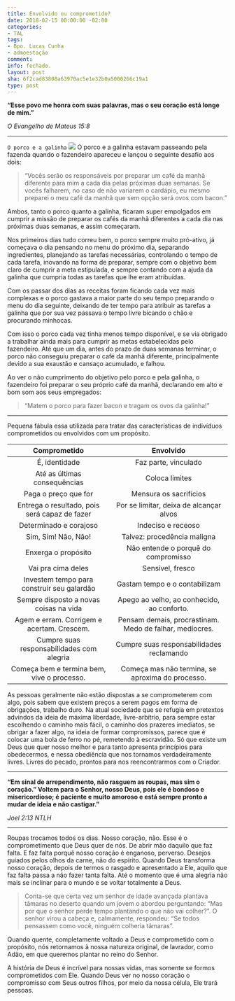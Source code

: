 ```yaml
---
title: Envolvido ou comprometido?
date: 2018-02-15 00:00:00 -02:00
categories:
- TAL
tags:
- Bpo. Lucas Cunha
- admoestação
comment: 
info: fechado.
layout: post
sha: 6f2cad83808a63970ac5e1e32b0a5000266c19a1
type: post
---
```


**“Esse povo me honra com suas palavras, mas o seu coração está longe de mim.”**

*‭‭O Evangelho de Mateus‬ ‭15:8‬*

***

`O porco e a galinha`
![](http://i50.photobucket.com/albums/f316/marioseixas/Piggy_zpsahqj6hk6.jpg)
O porco e a galinha estavam passeando pela fazenda quando o fazendeiro apareceu e lançou o seguinte desafio aos dois:

>“Vocês serão os responsáveis por preparar um café da manhã diferente para mim a cada dia pelas próximas duas semanas. Se vocês falharem, no caso de não variarem o cardápio, eu mesmo preparei o meu café da manhã que sem opção será ovos com bacon.”

Ambos, tanto o porco quanto a galinha, ficaram super empolgados em cumprir a missão de preparar os cafés da manhã diferentes a cada dia nas próximas duas semanas, e assim começaram.

Nos primeiros dias tudo correu bem, o porco sempre muito pró-ativo, já começava o dia pensando no menu do próximo dia, separando ingredientes, planejando as tarefas necessárias, controlando o tempo de cada tarefa, inovando na forma de preparar, sempre com o objetivo bem claro de cumprir a meta estipulada, e sempre contando com a ajuda da galinha que cumpria todas as tarefas que lhe eram atribuídas.

Com os passar dos dias as receitas foram ficando cada vez mais complexas e o porco gastava a maior parte do seu tempo preparando o menu do dia seguinte, deixando de ter tempo para atribuir as tarefas a galinha que por sua vez passava o tempo livre bicando o chão e procurando minhocas.

Com isso o porco cada vez tinha menos tempo disponível, e se via obrigado a trabalhar ainda mais para cumprir as metas estabelecidas pelo fazendeiro. Até que um dia, antes do prazo de duas semanas terminar, o porco não conseguiu preparar o café da manhã diferente, principalmente devido a sua exaustão e cansaço acumulado, e falhou.

Ao ver o não cumprimento do objetivo pelo porco e pela galinha, o fazendeiro foi preparar o seu próprio café da manhã, declarando em alto e bom som aos seus empregados:

>“Matem o porco para fazer bacon e tragam os ovos da galinha!”

***

Pequena fábula essa utilizada para tratar das características de indivíduos comprometidos  ou envolvidos com um propósito.



|                 Comprometido                  |                        Envolvido                        |
| :-------------------------------------------: | :-----------------------------------------------------: |
|                 É, identidade                 |                  Faz parte, vinculado                   |
|         Até as últimas consequências          |                     Coloca limites                      |
|             Paga o preço que for              |                 Mensura os sacrifícios                  |
| Entrega o resultado, pois será capaz de fazer |         Por se limitar, deixa de alcançar alvos         |
|            Determinado e corajoso             |                   Indeciso e receoso                    |
|              Sim, Sim! Não, Não!              |               Talvez: procedência maligna               |
|              Enxerga o propósito              |           Não entende o porquê do compromisso           |
|              Vai pra cima deles               |                    Sensível, fresco                     |
|  Investem tempo para construir seu galardão   |              Gastam tempo e o contabilizam              |
|    Sempre disposto a novas coisas na vida     |       Apego ao velho, ao conhecido, ao conforto.        |
|  Agem e erram. Corrigem e acertam. Crescem.   | Pensam demais, procrastinam. Medo de falhar, medíocres. |
|   Cumpre suas responsabilidades com alegria   |        Cumpre suas responsabilidades reclamando         |
|  Começa bem e termina bem, vive o processo.   |    Começa mas não termina, se aproxima do processo.     |

As pessoas geralmente não estão dispostas a se comprometerem com algo, pois sabem que existem preços a serem pagos em forma de obrigações, trabalho duro. Na atual sociedade que se refugia em pretextos advindos da ideia de máxima liberdade, livre-arbítrio, para sempre estar escolhendo o caminho mais fácil, o caminho dos prazeres imediatos, se obrigar a fazer algo, na ideia de formar compromissos, parece que é colocar uma bola de ferro no pé, remetendo à escravidão. Só que existe um Deus que quer nosso melhor e para tanto apresenta princípios para obedecermos, e nessa obediência que nos tornamos verdadeiramente livres. Livres do pecado, prontos para nos reencontrarmos com o Criador.

***

**“Em sinal de arrependimento, não rasguem as roupas, mas sim o coração.” Voltem para o Senhor, nosso Deus, pois ele é bondoso e misericordioso; é paciente e muito amoroso e está sempre pronto a mudar de ideia e não castigar.”**

*‭‭Joel‬ ‭2:13‬ ‭NTLH‬‬*

***

Roupas trocamos todos os dias. Nosso coração, não. Esse é o comprometimento que Deus quer de nós. De abrir mão daquilo que faz falta. E faz falta porquê nosso coração é enganoso, perverso. Desejos guiados pelos olhos da carne, não do espírito. Quando Deus transforma nosso coração, depois de termos o rasgado e apresentado a Ele, aquilo que faz falta passa a não fazer tanta falta. Até o momento que é uma alegria não mais se inclinar para o mundo e se voltar totalmente a Deus.

> Conta-se que certa vez um senhor de idade avançada plantava tâmaras no deserto quando um jovem o abordou perguntando: “Mas por que o senhor perde tempo plantando o que não vai colher?”. O senhor virou a cabeça e, calmamente, respondeu: “Se todos pensassem como você, ninguém colheria tâmaras”.

Quando quente, completamente voltado a Deus e comprometido com o propósito, nós retornamos à nossa natureza original, de lavrador, como Adão, em que queremos plantar no reino do Senhor.

A história de Deus é incrível para nossas vidas, mas somente se formos comprometidos com Ele. Quando Deus ver no nosso coração o compromisso com Seus outros filhos, por meio da nossa célula, Ele trará pessoas.
